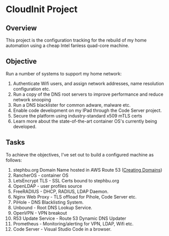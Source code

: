 # CloudInit Project

## Overview
This project is the configuration tracking for the rebuild of my home automation using a cheap Intel fanless quad-core machine.

## Objective

Run a number of systems to support my home network:
1) Authenticate Wifi users, and assign network addresses, name resolution configuration etc. 
2) Run a copy of the DNS root servers to improve performance and reduce network snooping
3) Run a DNS blacklister for common adware, malware etc.
4) Enable code development on my IPad through the Code Server project.
5) Secure the platform using industry-standard x509 mTLS certs
6) Learn more about the state-of-the-art container OS's currently being developed.

## Tasks

To achieve the objectives, I've set out to build a configured machine as follows:
1. stephbu.org Domain Name hosted in AWS Route 53 ([Creating Domains](CreatingDomains.md))
2. RancherOS - container OS
3. LetsEncrypt TLS - SSL Certs bound to stephbu.org
4. OpenLDAP - user profiles source
5. FreeRADIUS - DHCP, RADIUS, LDAP Daemon.
6. Nginx Web Proxy - TLS offload for Pihole, Code Server etc.
7. PiHole - DNS Blacklisting System.
8. Unbound - Root DNS Lookup Service.
9. OpenVPN - VPN breakout
10. R53 Update Service - Route 53 Dynamic DNS Updater
11. Prometheus - Monitoring/alerting for VPN, LDAP, Wifi etc.
12. Code Server - Visual Studio Code in a browser.

